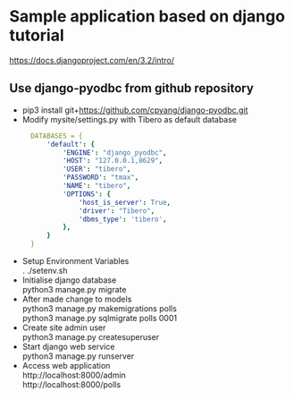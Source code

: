 # Sample application based on django tutorial
https://docs.djangoproject.com/en/3.2/intro/

## Use django-pyodbc from github repository
* pip3 install git+https://github.com/cpyang/django-pyodbc.git  
* Modify mysite/settings.py with Tibero as default database  
  ```yaml
    DATABASES = {  
        'default': {  
            'ENGINE': "django_pyodbc",  
            'HOST': "127.0.0.1,8629",  
            'USER': "tibero",  
            'PASSWORD': "tmax",  
            'NAME': "tibero",  
            'OPTIONS': {  
                'host_is_server': True,  
                'driver': "Tibero",  
                'dbms_type': 'tibero',  
            },  
        }  
    }  
  ```
* Setup Environment Variables  
    . ./setenv.sh
* Initialise django database  
    python3 manage.py migrate
* After made change to models  
    python3 manage.py makemigrations polls  
    python3 manage.py sqlmigrate polls 0001   
* Create site admin user  
    python3 manage.py createsuperuser
* Start django web service  
    python3 manage.py runserver
* Access web application  
    http://localhost:8000/admin  
    http://localhost:8000/polls  
